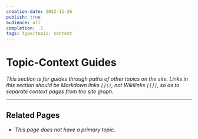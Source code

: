 ```yaml
---
creation-date: 2022-11-26
publish: true
audience: all
completion: .1
tags: type/topic, context
---
```

# Topic-Context Guides
*This section is for guides through paths of other topics on the site. Links in this section should be Markdown links `[]()`, not Wikilinks `[[]]`, so as to separate context pages from the site graph.*

---
## Related Pages
- *This page does not have a primary topic*.
